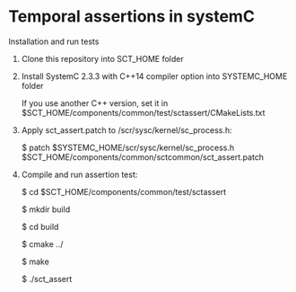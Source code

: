 # Temporal assertions in systemC 

Installation and run tests
1. Clone this repository into SCT_HOME folder 

2. Install SystemC 2.3.3 with C++14 compiler option into SYSTEMC_HOME folder

   If you use another C++ version, set it in $SCT_HOME/components/common/test/sctassert/CMakeLists.txt 
   
3. Apply sct_assert.patch to /scr/sysc/kernel/sc_process.h:

   $ patch $SYSTEMC_HOME/scr/sysc/kernel/sc_process.h $SCT_HOME/components/common/sctcommon/sct_assert.patch
   
4. Compile and run assertion test:

   $ cd $SCT_HOME/components/common/test/sctassert
   
   $ mkdir build
   
   $ cd build
   
   $ cmake ../
   
   $ make 
   
   $ ./sct_assert
